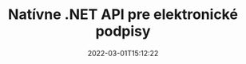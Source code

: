 ---
############################# Static ############################
layout: "product"
date: 2022-03-01T15:12:22
draft: false
#operation: 
#signaturetype: 
#fileformat: 
#productName: Java
lang: sk
#productCode: java
#otherformats: 
#breadcrumb: Put  signature on  for Java
product: "Signature"
product_tag: "signature"
platform: ".NET"
platform_tag: "net"

############################# Head ############################
head_title: ".NET Digital Signature API - Elektronický podpis PDF Word Excel Obrázky"
head_description: "C# .NET API pre digitálny podpis, knižnica eSignature na elektronické podpisovanie PDF, Word, Excel, PowerPoint, obrázky a formáty grafických dokumentov."

############################# Header ############################
title: "Natívne .NET API pre elektronické podpisy"
description: "Pridajte digitálne podpisy do formátov dokumentov a implementujte obľúbené typy elektronických podpisov (text, obrázok, QR kód, čiarový kód, pečiatka a metadáta) v aplikáciách .NET."
button:
    enable: true

############################# SubMenu ############################
submenu:
    enable: true
    
    left:
        img_alt: "GroupDocs.Signature for .NET"
        image: "https://www.groupdocs.cloud/templates/groupdocs/images/product-logos/groupdocs-signature-net.png"
        product: "GroupDocs.Signature"
        platform: ".NET"

    middle:
        button:
            # button loop
            - link: "#overview"
              text: "Prehľad"

            # button loop
            - link: "#features"
              text: "Vlastnosti"

            # button loop
            - link: "#support"
              text: "podpora"

            # button loop
            - link: "https://products.groupdocs.app/signature"
              text: "Živá ukážka"

            # button loop
            - link: "https://purchase.groupdocs.com/pricing/signature/net"
              text: "Stanovenie cien"

    right:
        link_download: "https://downloads.groupdocs.com/signature"
        link_learn: "https://docs.groupdocs.com/signature/net/"
        link_buy: "https://purchase.groupdocs.com"

############################# Overview ############################
overview:
    enable: true
    content: |
      Použite GroupDocs.Signature for .NET API na vytváranie aplikácií v C#, ASP.NET a ďalších technológiách založených na .NET, ktoré vám umožňujú podpisovať digitálne obchodné dokumenty, ako sú PDF, Microsoft Word, tabuľky Excel, prezentácie PowerPoint, obrázky, OpenDocument a iné priemyselné štandardné formáty súborov bez potreby inštalácie ďalšieho softvéru. Práca s touto knižnicou elektronických podpisov je jednoduchá a vývojári .NET môžu do svojich aplikácií jednoducho pridať pokročilé funkcie digitálneho podpisu, čo používateľom umožňuje bezpečne podpisovať, vyhľadávať a overovať elektronické podpisy z obľúbených formátov dokumentov. Podporuje implementáciu rôznych typov podpisov, ako je text, obrázok, čiarový kód, QR kód, pole formulára, pečiatka a metadáta.  

      Rozhranie API na podpis dokumentov vám umožňuje jednoduché a pokročilé možnosti vyhľadávania, aby ste v dokumente rýchlo našli požadované podpisy. Pomocou tohto rozhrania API na podpisovanie dokumentov bohatého na funkcie je možné použiť aj štýl podpisu, správu vzhľadu a prispôsobenie vlastností podpisu, ako sú rozmery, tieň, zarovnanie a ďalšie.  

      GroupDocs.Signature for .NET je možné použiť v akomkoľvek vývojovom prostredí, ktoré podporuje platformu .NET. Je kompatibilný so všetkými jazykmi založenými na .NET a podporuje populárne operačné systémy (Windows, Linux, MacOS), kde je možné nainštalovať rámce Mono alebo .NET (vrátane .NET Core).
    tabs:
      enable: true
      
      ## TAB ONE ##
      tab_one:
        description: |
          Nasleduje prehľad GroupDocs.Signature pre .NET:
      
        left:
          enable: true
          icon: "fab fa-html5"
          title: "Typy podpisov"
          content: |
            * Textový podpis
            * Obrazový podpis
            * Digitálne podpisy
            * Podpis QR kódu
            * Podpis čiarového kódu
            * Pečiatka Podpis
            * Podpis metadát
      
      ## TAB TWO ##
      tab_two:
        description: |
          GroupDocs.Signature for .NET podporuje podpisovanie všetkých populárnych formátov dokumentov. Pomocou niekoľkých riadkov kódu pridajte do svojich aplikácií .NET podpis PDF, Microsoft Office Word, tabuľku Excel, obrázok, HTML, Outlook e-mail, OneNote, Project a možnosti podpisovania grafiky. [Podporované formáty dokumentov.](https://docs.groupdocs.com/signature/net/supported-document-formats/)

        left:
          enable: true
          table:
            # table loop
            - title: "Microsoft Office"
              content: |
                * **Word:** DOC, DOCX, DOCM, DOT, DOTX, DOTM, RTF, TXT
                * **Excel:** XLS, XLSX, XLSM, XLSB, XLTM, XLT, XLTM, XLTX, XLAM, SXC, SpreadsheetML
                * **PowerPoint:** PPT, PPTX, PPS, PPSX, PPSM, POT, POTM, POTX, PPTM

        right:
          enable: true
          table:
            # table loop
            - title: "Images & Other Formats"
              content: |
                * **snímky**: JPG, BMP, PNG, TIFF, GIF, DCM, WEBP
                * **OpenDocument**: ODT, OTT, OTS, ODS, ODP, OTP, ODG
                * **Jpeg2000**: JP2, JPF, JPX, J2K, J2C, JPM
                * **Metasúbory**: EMF, WMF, CMX
                * **Prenosný**: PDF
                * **Škálovateľná vektorová grafika**: CDR, SVG
                * **Adobe Photoshop**: PSD
                * **Iní**: DJVU

      ## TAB THREE ##
      tab_three:
        description: |
          GroupDocs.Signature for .NET podporuje nasledujúce operačné systémy, rámce a správcov balíkov:
        
        left:
          enable: true
          table:
            # table loop
            - icon: "fab fa-windows"
              title: "Operačné systémy"
              content: |
                * Windows Desktop
                * Windows Server
                * Windows Azure
                * Linux
                * MacOS

            # table loop
            - icon: "fas fa-code"
              title: "Podporované rámce"
              content: |
                * .NET Framework 2.0 or higher
                * Mono Framework 1.2 or higher
                * .NET Standard 2.0
                * .NET Core 2.0
                * .NET Core 2.1

        right:
          enable: true
          table:
            # table loop
            - icon: "fas fa-box"
              title: "Správca balíkov"
              content: |
                * NuGet

            # table loop
            - icon: "fas fa-tools"
              title: "Vývojové prostredia"
              content: |
                * Microsoft Visual Studio
                * Xamarin.Android
                * Xamarin.IOS
                * Xamarin.Mac
                * MonoDevelop

############################# Features ############################
features:
    enable: true
    title: "GroupDocs.Signature for .NET Features"

    feature:
      # feature loop
      - icon: "fas fa-copy"
        content: "Vytvárajte, vyhľadávajte, aktualizujte, skryte, overujte a odstráňte elektronické podpisy z podporovaných formátov dokumentov"

      # feature loop
      - icon: "fas fa-eye"
        content: "Zadajte rozšírené elektronické podpisy XML (XAdES) pre tabuľky Excel"

      # feature loop
      - icon: "fas fa-bolt"
        content: "Získajte obrazový obsah z dokumentov podpísaných QR kódom, čiarovým kódom a obrazovým podpisom"
      
      # feature loop
      - icon: "fas fa-file-powerpoint"
        content: "Nastavte výšku, šírku, okraje a zarovnanie pre textový alebo obrázkový podpis a miesto na konkrétnej stránke"

      # feature loop
      - icon: "fas fa-code"
        content: "Vyhľadávajte, overujte a digitálne podpisujte prezentačné dokumenty programu PowerPoint"

      # feature loop
      - icon: "fas fa-cloud"
        content: "Podpíšte formáty dokumentov na spracovanie textu pomocou natívnych textových vodoznakov"

      # feature loop
      - icon: "fas fa-remove-format"
        content: "Podporuje zaoblené rohy pre obdĺžnikové typy podpisov"

      # feature loop
      - icon: "fas fa-comment-slash"
        content: "Použite textový alebo obrázkový podpis na konkrétnom hárku programu Excel alebo nastavte elektronický podpis vo všetkých hárkoch"

      # feature loop
      - icon: "fas fa-location-arrow"
        content: "Zadajte konkrétne číslo riadka a stĺpca na umiestnenie podpisu textu alebo obrázka do hárka programu Excel"

      # feature loop
      - icon: "fas fa-border-all"
        content: "Použiť tieň na textový podpis v programe Microsoft PowerPoint a nastaviť jeho farbu, uhol a priehľadnosť"

      # feature loop
      - icon: "fas fa-wrench"
        content: "Konfigurácia štýlov ohraničenia a možností písma podpisu textu pre hárky programu Excel"

      # feature loop
      - icon: "fas fa-columns"
        content: "Nastavte typ podpisu obrázka, napr. Okrúhle alebo štvorcové a konfigurujte okraje, farbu písma, rotáciu"

      # feature loop
      - icon: "fas fa-file-word"
        content: "Použite digitálne certifikáty na dokumenty, tabuľky a súbor PDF s riadkom podpisu"

      # feature loop
      - icon: "fas fa-envelope"
        content: "Vykonajte nastavenia farieb, použite priehľadnosť a otočenie na podpis textu"

      # feature loop
      - icon: "fas fa-print"
        content: "Možnosti nastavenia jasu a odtieňov sivej a špecifikácia odsadenia podpisu obrázka v obrázku"

      # feature loop
      - icon: "fas fa-file-archive"
        content: "Vkladať vlastné objekty, serializovať, ako aj šifrovať a dešifrovať hodnoty podpisu metadát dokumentu PDF"

      # feature loop
      - icon: "fas fa-lock"
        content: "Skryť, odstrániť alebo prispôsobiť vzhľad digitálnych podpisov z dokumentov PDF"

      # feature loop
      - icon: "fas fa-file-code"
        content: "Podpisujte dokumenty PDF pomocou poľa digitálneho formulára a textového podpisu ako obrázka, anotácie, nálepky alebo vodoznaku"
      
      # feature loop
      - icon: "fas fa-fill-drip"
        content: "Vložte textový podpis do polí formulára v dokumentoch MS Word a PDF"

      # feature loop
      - icon: "fas fa-file-excel"
        content: "Zadajte ľubovoľné strany dokumentov na spracovanie podpisu alebo rozšíreného overenia elektronického podpisu pre súbory programu Word"

      # feature loop
      - icon: "fas fa-heading"
        content: "Uložte súbor s podpísaným obrázkom v inom formáte a exportujte podpísanú tabuľku ako obrázok alebo viacstránkový TIFF"

      # feature loop
      - icon: "fas fa-project-diagram"
        content: "Priraďte, upravte a odstráňte heslo k podpísaným súborom a použite elektronický podpis na súbory chránené heslom"

      # feature loop
      - icon: "fas fa-cube"
        content: "Pracovné hárky eSign, PowerPointové snímky, Word dokumenty a obrázky s vlastnými objektmi v metaúdajoch"

      # feature loop
      - icon: "fab fa-uncharted"
        content: "Nastavte štýly podpisového štetca ako plný, textúra, lineárny prechod a radiálny prechod"

      # feature loop
      - icon: "fab fa-uncharted"
        content: "Podpisujte dokumenty pomocou vlastného šifrovaného textu alebo údajov QR kódu"

      # feature loop
      - icon: "fab fa-uncharted"
        content: "Vyhľadávajte a podpisujte súbory vo formáte DjVu ako obrázkový dokument"

      # feature loop
      - icon: "fab fa-uncharted"
        content: "Extrahujte informácie o dokumente, napr. počet strán, prostredníctvom adresy URL súboru"

      # feature loop
      - icon: "fab fa-uncharted"
        content: "Vyhľadávajte, podpisujte a overujte súbory CorelDraw ako obrázkové dokumenty"

      # feature loop
      - icon: "fab fa-uncharted"
        content: "Uchovávajte históriu informácií o spracovaných alebo vymazaných podpisoch uložených v metaúdajoch"

      # feature loop
      - icon: "fab fa-uncharted"
        content: "Pridajte vlastný dátový objekt, VCard alebo e-mailový objekt do QR kódu a overte zašifrovaný QR kód v súboroch PDF"

    more_feature:
      # more_feature_loop
      - title: "Jednoduché pridávanie digitálnych podpisov"
        content: |
          GroupDocs.Signature for .NET API vám umožňuje pridávať rôzne typy podpisov do podporovaných formátov súborov. Typy podpisov, ako je text, obrázok, digitálny, pečiatka, QR-kód, čiarový kód a metadáta, je možné použiť pomocou GroupDocs.Signature for .NET. Nasledujúci príklad kódu ukazuje, ako použiť textový podpis na dokument PDF:

          ```cs
          using (Signature signature = new Signature("D:\\sample.pdf"))
          {
          TextSignOptions options = new TextSignOptions("John Smith")
          {
          // nastaviť farbu textu
          ForeColor = Color.Red
          };
          // podpísať dokument do spisu
          signature.Sign("D:\\signed.pdf", options);
          }
          ```

      # more_feature_loop
      - title: "Podporované typy podpisov čiarových kódov"
        content: |
          Naše rozhranie API na manipuláciu s podpismi vám ponúka funkciu aplikovania podpisov čiarových kódov na podporované formáty dokumentov. GroupDocs.Signature for .NET podporuje rôzne typy čiarových kódov, ako napríklad Code128, Code39Extended, Code39Standard, EAN14, EAN8, ITF14, UPCA a UPCE. Poskytuje sa aj statický objekt s názvom „AllTypes“ na podporu všetkých registrovaných typov čiarových kódov.

      # more_feature_loop
      - title: "Vyhľadajte podpisy a certifikáty"
        content: |
          GroupDocs.Signature for .NET API vám umožňuje vyhľadávať digitálne certifikáty z dokumentov programu Word, tabuliek Excelu a súborov PDF. Môžete tiež získať všetky digitálne certifikáty registrované v systéme. Podpisy metadát možno vyhľadávať aj v dokumentoch programu Word, tabuľkách programu Excel, obrázkoch a súboroch PDF pomocou GroupDocs.Signature for .NET API.  

          Prostredníctvom GroupDocs.Signature for .NET API môžete vyhľadávať podpisy QR-Code a čiarových kódov v akomkoľvek dokumente, prezentácii, tabuľkovom hárku, obrázku, ako aj súbore PDF a získať tak priebeh vyhľadávania. Vlastné dátové objekty môžete vyhľadávať aj v dokumentoch podpísaných podpisom QR-Code.

      # more_feature_loop
      - title: "Rozšírené možnosti vyhľadávania pre čiarový kód"
        content: |
          Pomocou GroupDocs.Signature for.NET API môžete vyhľadať a nájsť požadovaný čiarový kód veľmi jednoducho, pretože naše rozhranie API pre podpis ponúka pokročilé možnosti vyhľadávania. Umožňujú vám vyhľadávať čiarový kód na konkrétnej stránke, prehľadávať v dokumente, špecifikovať rôzne strany na vyhľadávanie (prvá, posledná, párna, nepárna), vyhľadávať čiarový kód konkrétneho typu kódovania, vyhľadávať čiarový kód na základe špecifického textového reťazca alebo vyhľadávať čiarový kód. na základe reťazca s možnosťou „obsahuje“.

############################# Support ############################
support:
    enable: true

############################# Solutions ############################
solutions:
    enable: true
    title: "GroupDocs.Signature ponúka rozhrania API na podpisovanie dokumentov pre ďalšie populárne vývojové prostredia"

    solution:
        # solution loop
        - img_alt: "GroupDocs.Signature for Java"
          image: "https://www.groupdocs.cloud/templates/groupdocs/images/product-logos/groupdocs-signature-java.png"
          product: "GroupDocs.Signature"
          platform: "Java"
          link: "/signature/java/"

############################# Back to top ###############################
back_to_top:
  enable: true
---